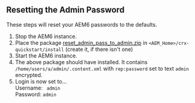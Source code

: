 ## Resetting the Admin Password

These steps will reset your AEM6 passwords to the defaults.

1. Stop the AEM6 instance.
2. Place the package [reset\_admin\_pass\_to\_admin.zip](/assets/reset_admin_pass_to_admin.zip) in `<AEM_Home>/crx-quickstart/install` (create it, if there isn't one)
3. Start the AEM6 instance.
4. The above package should have installed. It contains `/home/users/a/admin/.content.xml` with `rep:password` set to text `admin` encrypted.
5. Login is now set to...<br>
   Username: ` admin`<br>
    Password: `admin`
